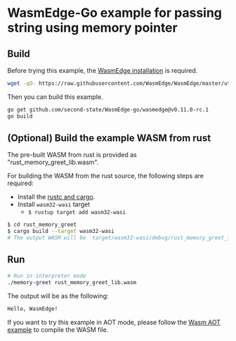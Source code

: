 # WasmEdge-Go example for passing string using memory pointer

## Build

Before trying this example, the [WasmEdge installation](https://wasmedge.org/book/en/start/install.html) is required.

```bash
wget -qO- https://raw.githubusercontent.com/WasmEdge/WasmEdge/master/utils/install.sh | bash -s -- -v 0.11.0-rc.1
```

Then you can build this example.

```bash
go get github.com/second-state/WasmEdge-go/wasmedge@v0.11.0-rc.1
go build
```

## (Optional) Build the example WASM from rust

The pre-built WASM from rust is provided as "rust_memory_greet_lib.wasm".

For building the WASM from the rust source, the following steps are required:

* Install the [rustc and cargo](https://www.rust-lang.org/tools/install).
* Install `wasm32-wasi` target
  * `$ rustup target add wasm32-wasi`

```bash
$ cd rust_memory_greet
$ cargo build --target wasm32-wasi
# The output WASM will be `target/wasm32-wasi/debug/rust_memory_greet_lib.wasm`.
```

## Run

```bash
# Run in interpreter mode
./memory-greet rust_memory_greet_lib.wasm
```

The output will be as the following:

```bash
Hello, WasmEdge!
```

If you want to try this example in AOT mode, please follow the [Wasm AOT example](https://github.com/second-state/WasmEdge-go-examples/tree/master/go_WasmAOT) to compile the WASM file.

